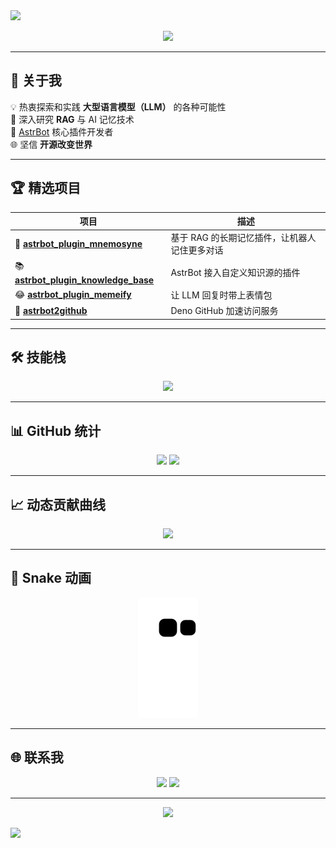 <img src="https://capsule-render.vercel.app/api?type=waving&color=0:00c6ff,100:0072ff&height=180&text=Hi%20there,%20I'm%20lxfight%20👋&fontSize=40&fontAlignY=35&animation=twinkling" />

<p align="center">
  <img src="https://readme-typing-svg.demolab.com?font=Fira+Code&size=22&pause=1000&color=36BCF7&center=true&vCenter=true&width=600&lines=Full+Stack+Developer;Open+Source+Contributor;AI+%26+RAG+Research;Code+Sharing+Advocate" />
</p>

---

## 🚀 关于我
💡 热衷探索和实践 **大型语言模型（LLM）** 的各种可能性  
🧠 深入研究 **RAG** 与 AI 记忆技术  
🤖 [AstrBot](https://github.com/AstrBotDevs/AstrBot) 核心插件开发者  
🌐 坚信 **开源改变世界**  

---

## 🏆 精选项目
| 项目 | 描述 |
|------|------|
| 🧠 [**astrbot_plugin_mnemosyne**](https://github.com/lxfight/astrbot_plugin_mnemosyne) | 基于 RAG 的长期记忆插件，让机器人记住更多对话 |
| 📚 [**astrbot_plugin_knowledge_base**](https://github.com/lxfight/astrbot_plugin_knowledge_base) | AstrBot 接入自定义知识源的插件 |
| 😂 [**astrbot_plugin_memeify**](https://github.com/lxfight/astrbot_plugin_memeify) | 让 LLM 回复时带上表情包 |
| 🚀 [**astrbot2github**](https://github.com/lxfight/astrbot2github) | Deno GitHub 加速访问服务 |

---

## 🛠 技能栈
<p align="center">
  <img src="https://skillicons.dev/icons?i=python,ts,html,css,nodejs,svelte,git,github,docker,linux&perline=8" />
</p>

---

## 📊 GitHub 统计
<p align="center">
  <img src="https://github-readme-stats.vercel.app/api?username=lxfight&show_icons=true&theme=tokyonight&hide_border=true" height="170"/>
  <img src="https://github-readme-stats.vercel.app/api/top-langs/?username=lxfight&layout=compact&langs_count=8&theme=tokyonight&hide_border=true" height="170"/>
</p>

---

## 📈 动态贡献曲线
<p align="center">
  <img src="https://github-readme-activity-graph.vercel.app/graph?username=lxfight&theme=tokyo-night&hide_border=true&area=true" />
</p>

---

## 🐍 Snake 动画
<p align="center">
  <img src="https://raw.githubusercontent.com/lxfight/lxfight/output/github-contribution-grid-snake.svg" alt="Snake animation" />
</p>


---

## 🌐 联系我
<p align="center">
  <a href="https://github.com/lxfight"><img src="https://img.shields.io/badge/GitHub-lxfight-181717?style=for-the-badge&logo=github" /></a>
  <a href="mailto:your-email@example.com"><img src="https://img.shields.io/badge/Email-Contact%20Me-D14836?style=for-the-badge&logo=gmail&logoColor=white" /></a>
</p>

---

<p align="center">
  <img src="https://komarev.com/ghpvc/?username=lxfight&color=blue&style=flat-square" /> 
</p>

<img src="https://capsule-render.vercel.app/api?type=waving&color=0:00c6ff,100:0072ff&height=120&section=footer" />
